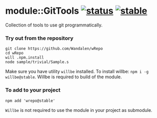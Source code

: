 
# module::GitTools  [![status](https://github.com/Wandalen/wRepo/actions/workflows/StandardPublish.yml/badge.svg)](https://github.com/Wandalen/wRepo/actions/workflows/StandardPublish.yml) [![stable](https://img.shields.io/badge/stability-stable-brightgreen.svg)](https://github.com/emersion/stability-badges#stable)

Collection of tools to use git programmatically.

### Try out from the repository

```
git clone https://github.com/Wandalen/wRepo
cd wRepo
will .npm.install
node sample/trivial/Sample.s
```

Make sure you have utility `willbe` installed. To install willbe: `npm i -g willbe@stable`. Willbe is required to build of the module.

### To add to your project

```
npm add 'wrepo@stable'
```

`Willbe` is not required to use the module in your project as submodule.

